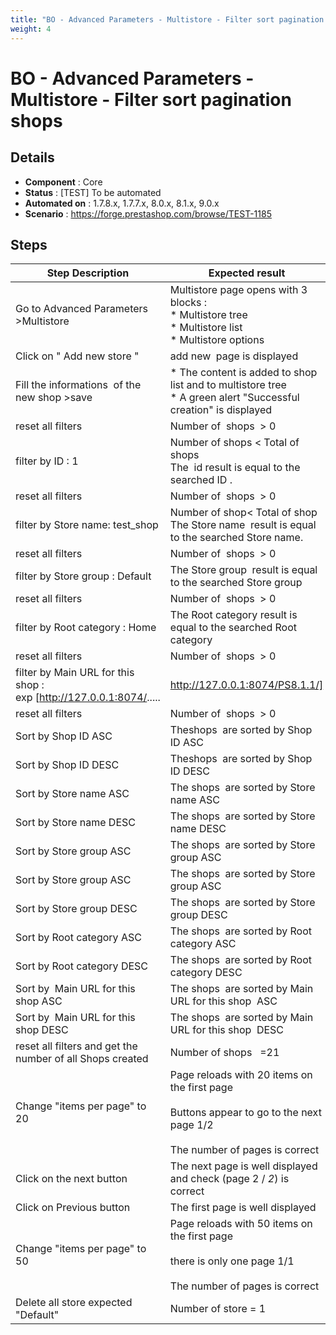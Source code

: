 ```yaml
---
title: "BO - Advanced Parameters - Multistore - Filter sort pagination  shops"
weight: 4
---
```


# BO - Advanced Parameters - Multistore - Filter sort pagination  shops
## Details
* **Component** : Core
* **Status** : [TEST] To be automated
* **Automated on** : 1.7.8.x, 1.7.7.x, 8.0.x, 8.1.x, 9.0.x
* **Scenario** : https://forge.prestashop.com/browse/TEST-1185

## Steps
| Step Description | Expected result |
| ----- | ----- |
| Go to Advanced Parameters >Multistore | Multistore page opens with 3 blocks : <br> * Multistore tree <br> * Multistore list <br> * Multistore options |
| Click on " Add new store " | add new  page is displayed |
| Fill the informations  of the new shop >save | * The content is added to shop list and to multistore tree<br> * A green alert "Successful creation" is displayed |
| reset all filters | Number of  shops  > 0 |
| filter by ID : 1 | Number of shops < Total of shops<br>The  id result is equal to the searched ID . |
| reset all filters | Number of  shops  > 0 |
| filter by Store name: test_shop | Number of shop< Total of shop<br>The Store name  result is equal to the searched Store name. |
| reset all filters | Number of  shops  > 0 |
| filter by Store group : Default | The Store group  result is equal to the searched Store group |
| reset all filters | Number of  shops  > 0 |
| filter by Root category : Home | The Root category result is equal to the searched Root category |
| reset all filters | Number of  shops  > 0 |
| filter by Main URL for this shop :  exp [http://127.0.0.1:8074/.....|http://127.0.0.1:8074/PS8.1.1/] | The Main URL for this shop result is equal to the searched Main URL for this shop |
| reset all filters | Number of  shops  > 0 |
| Sort by Shop ID ASC | Theshops  are sorted by Shop ID ASC |
| Sort by Shop ID DESC | Theshops  are sorted by Shop ID DESC |
| Sort by Store name ASC | The shops  are sorted by Store name ASC |
| Sort by Store name DESC | The shops  are sorted by Store name DESC |
| Sort by Store group ASC | The shops  are sorted by Store group ASC |
| Sort by Store group ASC | The shops  are sorted by Store group ASC |
| Sort by Store group DESC | The shops  are sorted by Store group DESC |
| Sort by Root category ASC | The shops  are sorted by Root category ASC |
| Sort by Root category DESC | The shops  are sorted by Root category DESC |
| Sort by  Main URL for this shop ASC | The shops  are sorted by Main URL for this shop  ASC |
| Sort by  Main URL for this shop DESC | The shops  are sorted by Main URL for this shop  DESC |
| reset all filters and get the number of all Shops created | Number of shops   =21 |
| Change "items per page" to 20 | Page reloads with 20 items on the first page<br><br>Buttons appear to go to the next page 1/2<br><br>The number of pages is correct |
| Click on the next button | The next page is well displayed and check (page 2 / *2*) is correct |
| Click on Previous button | The first page is well displayed |
| Change "items per page" to 50 | Page reloads with 50 items on the first page<br><br>there is only one page 1/1<br><br>The number of pages is correct |
| Delete all store expected "Default" | Number of store = 1 |
